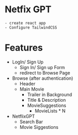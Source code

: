 # Netfix GPT
    - create react app
    - Configure TailwindCSS

# Features
- LogIn/ Sign Up
    - Sign In/ Sign up Form
    - redirect to Browse Page
- Browse (after authentication)
    - Header
    - Main Movie
        - Trailer in Background
        - Title & Description 
        - MovieSuggestions
            - MovieLists * N
- NetflixGPT
    - Search Bar
    - Movie Siggestions
